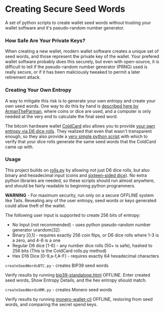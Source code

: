 # Creating Secure Seed Words

A set of python scripts to create wallet seed words without trusting your wallet software and it's pseudo-random number generator.

### How Safe Are Your Private Keys?

When creating a new wallet, modern wallet software creates a unique set of seed words, and those represent the private key of the wallet. Your prefered wallet software probably does this securely, but even with open-source, it is difficult to tell if the pseudo-random number generator (PRNG) used is really secure, or if it has been maliciously tweaked to permit a later retirement attack.

### Creating Your Own Entropy

A way to mitigate this risk is to generate your own entropy and create your own seed words. One way to do this by hand is [described here by ArmanTheParman](https://armantheparman.com/bitcoin-seed-with-dice/), where coins or dice are used, and a computer is only needed at the very end to calculate the final seed word.

The bitcoin hardware wallet [ColdCard](https://coldcardwallet.com/) also allows you to provide [your own entropy via D6 dice rolls](https://coldcardwallet.com/docs/verifying-dice-roll-math). They realized that even that wasn't transparent enough, so they also provide a [very simple python script](https://coldcardwallet.com/docs/rolls.py) with which to verify that your dice rolls generate the same seed words that the ColdCard came up with.

### Usage

This project builds on [rolls.py](https://coldcardwallet.com/docs/rolls.py) by allowing not just D6 dice rolls, but also binary and hexadecimal input (coins and [sixteen-sided dice](https://github.com/Samourai-Wallet/hexadecimal-die)). No extra python libraries are needed, so these scripts should run almost anywhere, and should be fairly readable to beginning python programmers.

**WARNING** - For maximum security, run only on a secure OFFLINE system like Tails. Revealing any of the user entropy, seed words or keys generated could allow theft of the wallet.

The following user input is supported to create 256 bits of entropy:
* No Input (not recommended) - uses python pseudo-random number generator urandom(32)
* Binary [0,1] - requires exactly 256 coin flips, or D6 dice rolls where 1-3 is a zero, and 4-6 is a one
* Regular D6 dice [1-6] - any number dice rolls (50+ is safe), hashed to 256 bits (This is the ColdCard rolls.py method)
* Hex D16 Dice [0-9,a-f,A-F] - requires exactly 64 hexadecimal characters

`createSeedWordsBTC.py` - creates BIP39 seed words

Verify results by running [bip39-standalone.html](https://github.com/iancoleman/bip39) OFFLINE. Enter created seed words, Show Entropy Details, and the hex entropy should match.

`createSeedWordsXMR.py` - creates Monero seed words

Verify results by running [monero-wallet-cli](https://getmonero.org) OFFLINE, restoring from seed words, and comparing the secret spend keys.

